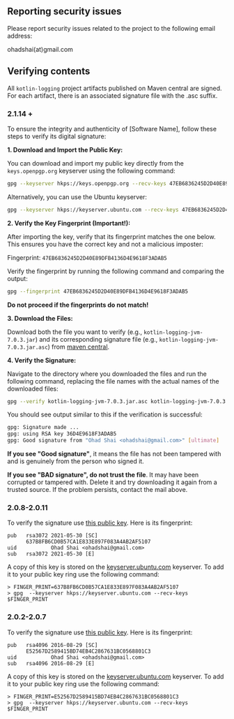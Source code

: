 ## Reporting security issues

Please report security issues related to the project to the
following email address:

   ohadshai(at)gmail.com




## Verifying contents

All `kotlin-logging` project artifacts published on Maven central are signed. For
each artifact, there is an associated signature file with the .asc
suffix.

### 2.1.14 +

To ensure the integrity and authenticity of [Software Name], follow these steps to verify its digital signature:

**1. Download and Import the Public Key:**

You can download and import my public key directly from the `keys.openpgp.org` keyserver using the following command:

```bash
gpg --keyserver hkps://keys.openpgp.org --recv-keys 47EB6836245D2D40E89DFB4136D4E9618F3ADAB5
```

Alternatively, you can use the Ubuntu keyserver:

```bash
gpg --keyserver hkps://keyserver.ubuntu.com --recv-keys 47EB6836245D2D40E89DFB4136D4E9618F3ADAB5
```
**2. Verify the Key Fingerprint (Important!):**

After importing the key, verify that its fingerprint matches the one below. This ensures you have the correct key and not a malicious imposter:

Fingerprint: `47EB6836245D2D40E89DFB4136D4E9618F3ADAB5`

Verify the fingerprint by running the following command and comparing the output:

```bash
gpg --fingerprint 47EB6836245D2D40E89DFB4136D4E9618F3ADAB5
```

**Do not proceed if the fingerprints do not match!**

**3. Download the Files:**

Download both the file you want to verify (e.g., `kotlin-logging-jvm-7.0.3.jar`) and its corresponding signature file (e.g., `kotlin-logging-jvm-7.0.3.jar.asc`) from [maven central](https://repo.maven.apache.org/maven2/io/github/oshai).

**4. Verify the Signature:**

Navigate to the directory where you downloaded the files and run the following command, replacing the file names with the actual names of the downloaded files:

```bash
gpg --verify kotlin-logging-jvm-7.0.3.jar.asc kotlin-logging-jvm-7.0.3.jar
```

You should see output similar to this if the verification is successful:

```bash
gpg: Signature made ...
gpg: using RSA key 36D4E9618F3ADAB5
gpg: Good signature from "Ohad Shai <ohadshai@gmail.com>" [ultimate]
```

**If you see "Good signature"**, it means the file has not been tampered with and is genuinely from the person who signed it.

**If you see "BAD signature", do not trust the file**. It may have been corrupted or tampered with. Delete it and try downloading it again from a trusted source. If the problem persists, contact the mail above.

### 2.0.8-2.0.11

To verify the signature use [this public key](https://keyserver.ubuntu.com/pks/lookup?op=get&search=0x637b8fb6cd0b57ca1e833e897f083a4ab2af5107).
Here is its fingerprint:
```
pub   rsa3072 2021-05-30 [SC]
      637B8FB6CD0B57CA1E833E897F083A4AB2AF5107
uid           Ohad Shai <ohadshai@gmail.com>
sub   rsa3072 2021-05-30 [E]
```

A copy of this key is stored on the
[keyserver.ubuntu.com](https://keyserver.ubuntu.com) keyserver. To add it to
your public key ring use the following command:

```
> FINGER_PRINT=637B8FB6CD0B57CA1E833E897F083A4AB2AF5107
> gpg  --keyserver hkps://keyserver.ubuntu.com --recv-keys $FINGER_PRINT
```
### 2.0.2-2.0.7

To verify the signature use [this public key](https://keyserver.ubuntu.com/pks/lookup?op=get&search=0xe52567d2589415bd74eb4c2867631bc0568801c3).
Here is its fingerprint:
```
pub   rsa4096 2016-08-29 [SC]
      E52567D2589415BD74EB4C2867631BC0568801C3
uid           Ohad Shai <ohadshai@gmail.com>
sub   rsa4096 2016-08-29 [E]
```

A copy of this key is stored on the
[keyserver.ubuntu.com](https://keyserver.ubuntu.com) keyserver. To add it to
your public key ring use the following command:

```
> FINGER_PRINT=E52567D2589415BD74EB4C2867631BC0568801C3
> gpg  --keyserver hkps://keyserver.ubuntu.com --recv-keys $FINGER_PRINT
```
